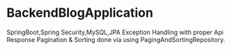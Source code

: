 # BackendBlogApplication
SpringBoot,Spring Security,MySQL,JPA
Exception Handling with proper Api Response
Pagination & Sorting done via using PagingAndSortingRepository.
